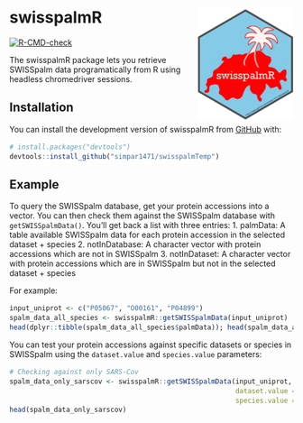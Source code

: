 
<!-- README.md is generated from README.Rmd. Please edit that file -->

# swisspalmR <img src="man/figures/logo.png" align="right" height="200" alt="" />

<!-- badges: start -->

[![R-CMD-check](https://github.com/simpar1471/swisspalmTemp/actions/workflows/R-CMD-check.yaml/badge.svg)](https://github.com/simpar1471/swisspalmTemp/actions/workflows/R-CMD-check.yaml)
<!-- badges: end -->

The swisspalmR package lets you retrieve SWISSpalm data programatically
from R using headless chromedriver sessions.

## Installation

You can install the development version of swisspalmR from
[GitHub](https://github.com/) with:

``` r
# install.packages("devtools")
devtools::install_github("simpar1471/swisspalmTemp")
```

## Example

To query the SWISSpalm database, get your protein accessions into a
vector. You can then check them against the SWISSpalm database with
`getSWISSpalmData()`. You’ll get back a list with three entries: 1.
palmData: A table available SWISSpalm data for each protein accession in
the selected dataset + species 2. notInDatabase: A character vector with
protein accessions which are not in SWISSpalm 3. notInDataset: A
character vector with protein accessions which are in SWISSpalm but not
in the selected dataset + species

For example:

``` r
input_uniprot <- c("P05067", "O00161", "P04899")
spalm_data_all_species <- swisspalmR::getSWISSpalmData(input_uniprot)
head(dplyr::tibble(spalm_data_all_species$palmData)); head(spalm_data_all_species[2:3])
```

You can test your protein accessions against specific datasets or
species in SWISSpalm using the `dataset.value` and `species.value`
parameters:

``` r
# Checking against only SARS-Cov
spalm_data_only_sarscov <- swisspalmR::getSWISSpalmData(input_uniprot,
                                                        dataset.value = 1,
                                                        species.value = swisspalmR::species_values["SARS-CoV"])
head(spalm_data_only_sarscov)
```

